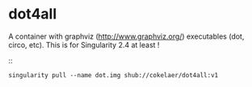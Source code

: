# dot4all

A container with graphviz (http://www.graphviz.org/) executables (dot, circo, etc). This is for Singularity 2.4 at least ! 


::

    singularity pull --name dot.img shub://cokelaer/dot4all:v1

